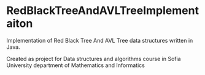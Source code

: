 # RedBlackTreeAndAVLTreeImplementaiton 

Implementation of Red Black Tree And AVL Tree data structures written in Java. 

Created as project for Data structures and algorithms course in Sofia University department of Mathematics and Informatics
